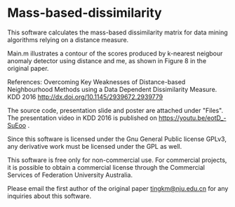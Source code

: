# Mass-based-dissimilarity
This software calculates the mass-based dissimilarity matrix for data mining algorithms relying on a distance measure.

Main.m illustrates a contour of the scores produced by k-nearest neigbour anomaly detector using distance and me, as shown in Figure 8 in the original paper.

References:
Overcoming Key Weaknesses of Distance-based Neighbourhood Methods using a Data Dependent Dissimilarity Measure. KDD 2016 http://dx.doi.org/10.1145/2939672.2939779

The source code, presentation slide and poster are attached under "Files". The presentation video in KDD 2016 is published on https://youtu.be/eotD_-SuEoo .

Since this software is licensed under the Gnu General Public license GPLv3, any derivative work must be licensed under the GPL as well.

This software is free only for non-commercial use. For commercial projects, it is possible to obtain a commercial license through the Commercial Services of Federation University Australia.

Please email the first author of the original paper tingkm@nju.edu.cn for any inquiries about this software.

